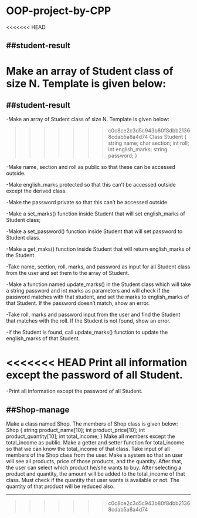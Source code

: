 # OOP-project-by-CPP

<<<<<<< HEAD

## ##student-result

# Make an array of Student class of size N. Template is given below:

## ##student-result

-Make an array of Student class of size N. Template is given below:

> > > > > > > c0c8ce2c3d5c943b80f8dbb21368cdab5a8a4d74
> > > > > > > Class Student
> > > > > > > {
> > > > > > > string name;
> > > > > > > char section;
> > > > > > > int roll;
> > > > > > > int english_marks;
> > > > > > > string password;
> > > > > > > }

-Make name, section and roll as public so that these can be accessed outside.

-Make english_marks protected so that this can’t be accessed outside except the derived class.

-Make the password private so that this can’t be accessed outside.

-Make a set_marks() function inside Student that will set english_marks of Student class;

-Make a set_password() function inside Student that will set password to Student class.

-Make a get_maks() function inside Student that will return english_marks of the Student.

-Take name, section, roll, marks, and password as input for all Student class from the user and set them to the array of Student.

-Make a function named update_marks() in the Student class which will take a string password and int marks as parameters and will check if the password matches with that student, and set the marks to english_marks of that Student. If the password doesn’t match, show an error.

-Take roll, marks and password input from the user and find the Student that matches with the roll. If the Student is not found, show an error.

-If the Student is found, call update_marks() function to update the english_marks of that Student.

<<<<<<< HEAD
Print all information except the password of all Student.
=======
-Print all information except the password of all Student.

##

## ##Shop-manage

Make a class named Shop. The members of Shop class is given below:
Shop
{
string product_name[10];
int product_price[10];
int product_quantity[10];
int total_income;
}
Make all members except the total_income as public. Make a getter and setter function for total_income so that we can know the total_income of that class.
Take input of all members of the Shop class from the user.
Make a system so that an user will see all products, price of those products, and the quantity. After that, the user can select which product he/she wants to buy.
After selecting a product and quantity, the amount will be added to the total_income of that class. Must check if the quantity that user wants is available or not. The quantity of that product will be reduced also.

---

> > > > > > > c0c8ce2c3d5c943b80f8dbb21368cdab5a8a4d74
